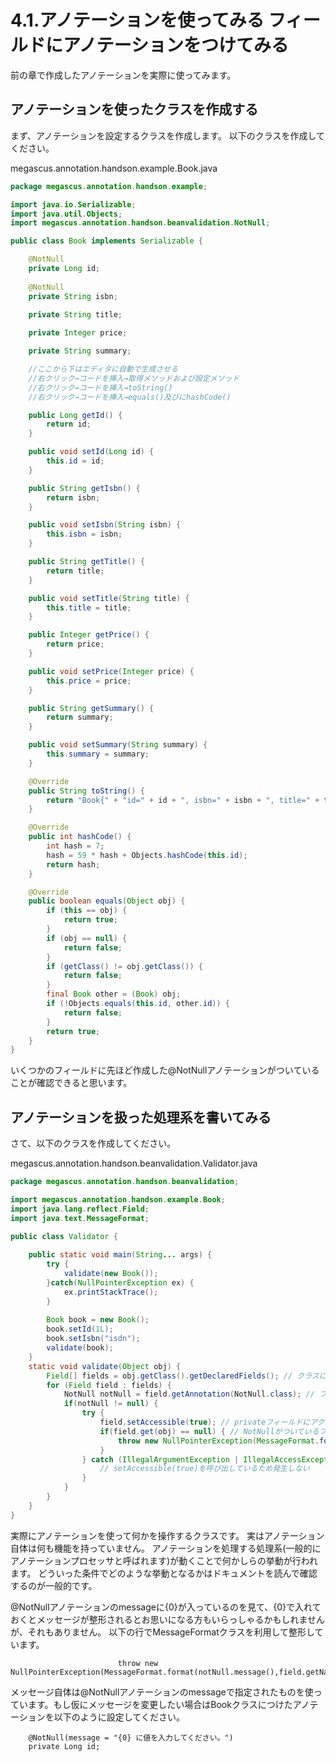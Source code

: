 # 4.1.アノテーションを使ってみる フィールドにアノテーションをつけてみる

前の章で作成したアノテーションを実際に使ってみます。

## アノテーションを使ったクラスを作成する

まず、アノテーションを設定するクラスを作成します。
以下のクラスを作成してください。

megascus.annotation.handson.example.Book.java

```java:Book.java
package megascus.annotation.handson.example;

import java.io.Serializable;
import java.util.Objects;
import megascus.annotation.handson.beanvalidation.NotNull;

public class Book implements Serializable {

    @NotNull
    private Long id;
    
    @NotNull
    private String isbn;
    
    private String title;

    private Integer price;

    private String summary;

    //ここから下はエディタに自動で生成させる
    //右クリック→コードを挿入→取得メソッドおよび設定メソッド
    //右クリック→コードを挿入→toString()
    //右クリック→コードを挿入→equals()及びにhashCode()

    public Long getId() {
        return id;
    }

    public void setId(Long id) {
        this.id = id;
    }

    public String getIsbn() {
        return isbn;
    }

    public void setIsbn(String isbn) {
        this.isbn = isbn;
    }

    public String getTitle() {
        return title;
    }

    public void setTitle(String title) {
        this.title = title;
    }

    public Integer getPrice() {
        return price;
    }

    public void setPrice(Integer price) {
        this.price = price;
    }

    public String getSummary() {
        return summary;
    }

    public void setSummary(String summary) {
        this.summary = summary;
    }

    @Override
    public String toString() {
        return "Book{" + "id=" + id + ", isbn=" + isbn + ", title=" + title + ", price=" + price + ", summary=" + summary + '}';
    }

    @Override
    public int hashCode() {
        int hash = 7;
        hash = 59 * hash + Objects.hashCode(this.id);
        return hash;
    }

    @Override
    public boolean equals(Object obj) {
        if (this == obj) {
            return true;
        }
        if (obj == null) {
            return false;
        }
        if (getClass() != obj.getClass()) {
            return false;
        }
        final Book other = (Book) obj;
        if (!Objects.equals(this.id, other.id)) {
            return false;
        }
        return true;
    }
}
```
いくつかのフィールドに先ほど作成した@NotNullアノテーションがついていることが確認できると思います。

## アノテーションを扱った処理系を書いてみる

さて、以下のクラスを作成してください。

megascus.annotation.handson.beanvalidation.Validator.java

```java:Validator.java
package megascus.annotation.handson.beanvalidation;

import megascus.annotation.handson.example.Book;
import java.lang.reflect.Field;
import java.text.MessageFormat;

public class Validator {
    
    public static void main(String... args) {
        try {
            validate(new Book());
        }catch(NullPointerException ex) {
            ex.printStackTrace();
        }
        
        Book book = new Book();
        book.setId(1L);
        book.setIsbn("isdn");
        validate(book);
    }
    static void validate(Object obj) {
        Field[] fields = obj.getClass().getDeclaredFields(); // クラスについているフィールドの一覧を取得する
        for (Field field : fields) {
            NotNull notNull = field.getAnnotation(NotNull.class); // フィールドにNotNullアノテーションがついていたら
            if(notNull != null) {
                try {
                    field.setAccessible(true); // privateフィールドにアクセスするために必須
                    if(field.get(obj) == null) { // NotNullがついているフィールドの値がnullだったらExceptionを発生させる
                        throw new NullPointerException(MessageFormat.format(notNull.message(),field.getName()));
                    }
                } catch (IllegalArgumentException | IllegalAccessException ex) {
                    // setAccessible(true)を呼び出しているため発生しない
                }
            }
        }
    }
}
```

実際にアノテーションを使って何かを操作するクラスです。
実はアノテーション自体は何も機能を持っていません。
アノテーションを処理する処理系(一般的にアノテーションプロセッサと呼ばれます)が動くことで何かしらの挙動が行われます。
どういった条件でどのような挙動となるかはドキュメントを読んで確認するのが一般的です。

@NotNullアノテーションのmessageに{0}が入っているのを見て、{0}で入れておくとメッセージが整形されるとお思いになる方もいらっしゃるかもしれませんが、それもありません。
以下の行でMessageFormatクラスを利用して整形しています。

```
                        throw new NullPointerException(MessageFormat.format(notNull.message(),field.getName()));
```

メッセージ自体は@NotNullアノテーションのmessageで指定されたものを使っています。もし仮にメッセージを変更したい場合はBookクラスにつけたアノテーションを以下のように設定してください。

```
    @NotNull(message = "{0} に値を入力してください。")
    private Long id;
```
